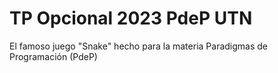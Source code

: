 # TP Opcional 2023 PdeP UTN 

El famoso juego "Snake" hecho para la materia Paradigmas de Programación (PdeP)

